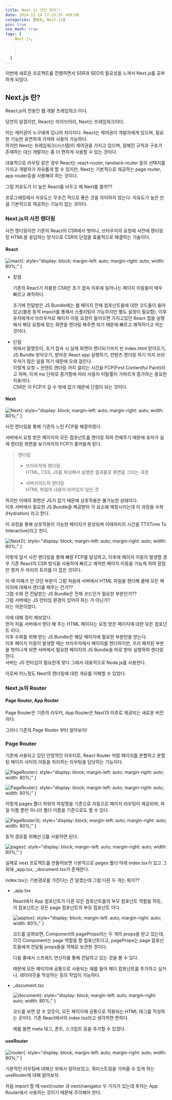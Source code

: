 ```yaml
---
title: Next.js 간단 정리!!
date: 2024-12-14 17:33:25 +09:00
categories: [WEB, Next.js]
pin: true
use_math: true
tags: [
    Next.js,
    .
    .
    .
  ]
---
```


이번에 새로운 프로젝트를 진행하면서 SSR과 SEO의 필요성을 느껴서 Next.js를 공부하게 되었다.

## Next.js 란?

React.js의 전용인 웹 개발 프레임워크 이다.

당연히 알겠지만, React는 라이브러리, Next는 프레임워크이다.

이는 제어권이 누구에게 있냐의 차이이다. React는 제어권이 개발자에게 있으며, 필요한 기능만 유연하게 가져와 사용이 가능하다.  
하지만 Next는 프레임워크(시스템)이 제어권을 가지고 있으며, 정해진 규칙과 구조가 존재하는 대신 개발자는 좀 더 편하게 사용할 수 있는 것이다.

대표적으로 라우팅 같은 경우 React는 react-router, tanstack-router 등의 선택지를 가지고 개발자가 자유롭게 할 수 있지만, Next는 기본적으로 제공하는 page router, app router등을 사용해야 하는 것이다.

그럼 자유도가 더 높은 React를 놔두고 왜 Next를 쓸까??

프로그래밍에서 자유도는 무조건 적으로 좋은 것을 의미하지 않는다. 자유도가 높은 만큼 기본적으로 제공하는 기능이 없는 것이다.

### Next.js의 사전 렌더링

사전 렌더링이란 기존의 React의 CSR에서 벗어나, 브라우저의 요청에 사전에 렌더링 된 HTML을 응답하는 방식으로 CSR의 단점을 효율적으로 해결하는 기술이다.

#### React

![react](../../assets/img/post_img/Next/react.png){: style="display: block; margin-left: auto; margin-right: auto; width: 80%;" }

- 장점

  기존의 React가 차용한 CSR은 초기 접속 이후에 일어나는 페이지 이동들이 매우 빠르고 쾌적하다.

  초기에 전달받은 JS Bundle에는 웹 페이지 전체 컴포넌트들에 대한 코드들이 들어있고(물론 동적 import를 통해서 스플리팅이 가능하지만 별도 설정이 필요함), 이후 유저에게서 브라우저로 페이지 이동 요청이 들어오면 가지고있던 React 앱을 실행해서 해당 요청에 맞는 화면을 렌더링 해주면 되기 때문에 빠르고 쾌적하다고 하는 것이다.

- 단점  
  위에서 말했듯이, 초기 접속 시 실제 화면이 렌더되기까지 빈 index.html 받아오기, JS Bundle 받아오기, 받아온 React app 실행하기, 컨텐츠 렌더링 하기 까지 브라우저가 많은 일을 하기 때문에 오래 걸린다.  
  이렇게 요청 ~ 컨텐트 렌더링 까지 걸리는 시간을 FCP(First Contentful Paint)라고 하며, 이게 ms 단위로 증가함에 따라 사용자 이탈률이 가파르게 증가하는 중요한 지표이다.  
  CSR은 이 FCP가 길 수 밖에 없기 때문에 단점이 되는 것이다.

#### Next

![Next](../../assets/img/post_img/Next/Next.png){: style="display: block; margin-left: auto; margin-right: auto; width: 80%;" }

사전 렌더링을 통해 기존의 느린 FCP를 해결하였다.

서버에서 요청 받은 페이지의 모든 컴포넌트를 렌더링 하여 전해주기 때문에 유저가 실제 렌더된 화면을 보기까지의 FCP가 줄어들게 된다.

> 렌더링  
> - 브라우저의 렌더링  
>   HTML, CSS, JS를 파싱해서 실행한 결과물로 화면을 그리는 과정
>
> - 서버사이드의 렌더링  
>   HTML 파일의 내용이 비어있지 않은 것

하지만 이때의 화면은 JS가 없기 때문에 상호작용은 불가능한 상태이다.  
이후 서버에서 필요한 JS Bundle을 제공받아 각 요소에 매칭시키는데 이 과정을 수화(Hydration) 라고 한다.

이 과정을 통해 상호작용이 가능한 페이지가 완성되며 이때까지의 시간을 TTI(Time To Interactive)라고 한다.

![Next2](../../assets/img/post_img/Next/Next2.png){: style="display: block; margin-left: auto; margin-right: auto; width: 80%;" }

이렇게 앞서 사전 렌더링을 통해 빠른 FCP를 달성하고, 이후에 페이지 이동이 발생할 경우 기존 React의 CSR 방식을 사용하여 빠르고 쾌적한 페이지 이동을 가능케 하여 장점만 챙겨 두 마리의 토끼를 다 잡은 것이다.  

이 때 이해가 안 갓던 부분이 그럼 처음에 서버에서 HTML 파일을 렌더해 줄때 모든 페이지에 대해서 렌더를 해주는 건가??  
그럼 수화 전 전달받는 JS Bundle은 전체 코드인가 필요한 부분인가??  
그럼 서버에는 JS 런타임 환경이 있어야 하는 거 아닌가?  
라는 의문이였다.  

이에 대해 정리 해보았다.  
먼저 처음 서버에서 렌더 해 주는 HTML 페이지는 요청 받은 페이지에 대한 모든 컴포넌트 이다.  
이후 수화를 위해 받는 JS Bundle은 해당 페이지에 필요한 부분만을 받는다.  
이후 페이지 이동이 발생할 때는 브라우저에서 페이지를 렌더하지만, 프리 패치된 부분을 벗어나게 되면 서버에서 필요한 페이지의 JS Bundle을 따로 받아 실행하여 렌더링 한다.  
서버는 JS 런타임이 필요한게 맞다 그래서 대표적으로 Node.js를 사용한다.

이로써 어느정도 Next의 렌더링에 대한 개요를 이해할 수 있었다.

### Next.js의 Router

#### Page Router, App Router

Page Router은 기존의 라우터, App Router은 Next13 이후로 제공되는 새로운 버전이다.  

그러니 기존의 Page Router 부터 알아보자!

### Page Router

기존에 사용되고 있던 안정적인 라우터로, React Router 처럼 페이지를 분할하고 분할 된 페이지 사이의 이동을 처리하는 라우팅을 담당하는 기능이다.

![PageRouter](../../assets/img/post_img/Next/PageRouter.png){: style="display: block; margin-left: auto; margin-right: auto; width: 80%;" }

![PageRouter](../../assets/img/post_img/Next/PageRouter2.png){: style="display: block; margin-left: auto; margin-right: auto; width: 80%;" }

이렇게 pages 폴더 하위의 파일명을 기준으로 자동으로 페이지 라우팅이 제공되며, 파일 이름 뿐만 아니라 폴더 이름을 기준으로도 할 수 있다.

![PageRouter3](../../assets/img/post_img/Next/PageRouter3.png){: style="display: block; margin-left: auto; margin-right: auto; width: 80%;" }

동적 경로를 위해선 \[]를 사용하면 된다.

![pages](../../assets/img/post_img/Next/pages.png){: style="display: block; margin-left: auto; margin-right: auto; width: 80%;" }

실제로 next 프로젝트를 만들어보면 기본적으로 pages 폴더 아래 index.tsx가 있고 그 외에 _app.tsx, _document.tsx가 존재한다.  

index.tsx는 기본경로를 가진다는 건 알겠는데 그럼 다른 두 개는 뭐지??

- _app.tsx

  React에서 App 컴포넌트가 다른 모든 컴포넌트들의 부모 컴포넌트 역할을 하듯, 이 컴포넌트는 모든 page 컴포넌트의 부모 컴포넌트 이다.

  ![apptsx](../../assets/img/post_img/Next/apptsx.png){: style="display: block; margin-left: auto; margin-right: auto; width: 80%;" }

  코드를 살펴보면, Component와 pageProps라는 두 개의 props을 받고 있는데, 각각 Component는 page 역할을 할 컴포넌트이고, pageProps는 page 컴포넌트들에게 전달될 props들을 객체로 보관한 것이다.

  다음 줄에서 스프레드 연산자를 통해 전달하고 있는 것을 볼 수 있다.

  때문에 모든 페이지에 공통으로 사용되는 예를 들어 헤더 컴포넌트를 추가하고 싶거나, 레이아웃을 작성하는 등의 작업이 가능하다.

- _document.tsx

  ![document](../../assets/img/post_img/Next/document.png){: style="display: block; margin-left: auto; margin-right: auto; width: 80%;" }

  코드를 보면 알 수 있듯이, 모든 페이지에 공통으로 적용되는 HTML 태그를 작성하는 곳이다. 기존 React에서의 index.tsx라고 생각하면 편하다.

  예를 들면 meta 태그, 폰트, 스크립트 등을 추가할 수 있겠다.

#### useRouter

  ![router](../../assets/img/post_img/Next/router.png){: style="display: block; margin-left: auto; margin-right: auto; width: 80%;" }

  기본적인 라우팅에 대해선 위에서 알아보았고, 쿼리스트링을 가져올 수 있게 하는 useRouter에 대해 알아보자.

  처음 import 할 때 next/router 과 next/navigator 두 가지가 있는데 후자는 App Router에서 사용하는 것이기 때문에 주의해야 한다.